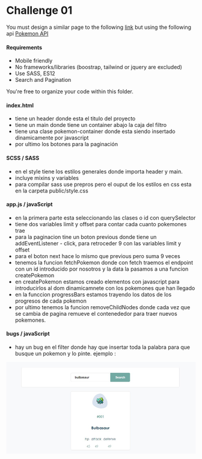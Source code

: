 # Challenge 01

You must design a similar page to the following [link](https://medlink.la/doctores)
but using the following api [Pokemon API](https://pokeapi.co/)

#### Requirements

- Mobile friendly
- No frameworks/libraries (boostrap, tailwind or jquery are excluded)
- Use SASS, ES12
- Search and Pagination

You're free to organize your code within this folder.

#### index.html

- tiene un header donde esta el titulo del proyecto
- tiene un main donde tiene un container abajo la caja del filtro
- tiene una clase pokemon-container donde esta siendo insertado dinamicamente por javascript
- por ultimo los botones para la paginación

#### SCSS / SASS

- en el style tiene los estilos generales donde importa header y main.
- incluye mixins y variables
- para compilar sass use prepros pero el ouput de los estilos en css esta en la carpeta public/style.css

#### app.js / javaScript

- en la primera parte esta seleccionando las clases o id con querySelector
- tiene dos variables limit y offset para contar cada cuanto pokemones trae
- para la paginacion tine un boton previous donde tiene un addEventListener - click, para retroceder 9 con las variables limit y offset
- para el boton next hace lo mismo que previous pero suma 9 veces
- tenemos la funcion fetchPokemon donde con fetch traemos el endpoint con un id introducido por nosotros y la data la pasamos a una funcion createPokemon
- en createPokemon estamos creado elementos con javascript para introducirlos al dom dinamicamnete con los pokemones que han llegado
- en la funccion progressBars estamos trayendo los datos de los progresos de cada pokemon
- por ultimo tenemos la funcion removeChildNodes donde cada vez que se cambia de pagina remueve el contenededor para traer nuevos pokemones.

#### bugs / javaScript

- hay un bug en el filter donde hay que insertar toda la palabra para que busque un pokemon y lo pinte.
  ejemplo :

<img src="./images/filterPokemon.jpg"/>
